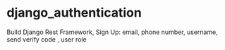 # django_authentication
Build  Django Rest Framework, Sign Up: email, phone number, username, send verify code , user role
